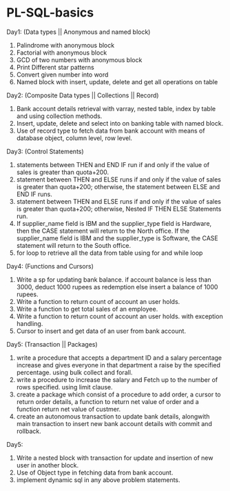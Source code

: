 # PL-SQL-basics

Day1: (Data types || Anonymous and named block)
  1. Palindrome with anonymous block
  2. Factorial with anonymous block
  3. GCD of two numbers with anonymous block
  4. Print Different star patterns
  5. Convert given number into word
  6. Named block with insert, update, delete and get all operations on table
  
Day2: (Composite Data types || Collections || Record)
  1. Bank account details retrieval with varray, nested table, index by table and using collection methods.
  2. Insert, update, delete and select into on banking table with named block.
  3. Use of record type to fetch data from bank account with means of database object, column level, row level.
  
Day3: (Control Statements)
  1. statements between THEN and END IF run if and only if the value of sales is greater than quota+200.
  2. statement between THEN and ELSE runs if and only if the value of sales is greater than quota+200; otherwise, the statement between ELSE and END IF runs.
  3. statement between THEN and ELSE runs if and only if the value of sales is greater than quota+200; otherwise, Nested IF THEN ELSE Statements run.
  4. If supplier_name field is IBM and the supplier_type field is Hardware, then the CASE statement will return to the North office.
     If the supplier_name field is IBM and the supplier_type is Software, the CASE statement will return to the South office.
  5. for loop to retrieve all the data from table using for and while loop

Day4: (Functions and Cursors)
  1. Write a sp for updating bank balance. if account balance is less than 3000, deduct 1000 rupees as redemption else  insert a balance of 1000 rupees.
  2. Write a function to return count of account an user holds.
  3. Write a function to get total sales of an employee.
  4. Write a function to return count of account an user holds. with exception handling.
  5. Cursor to insert and get data of an user from bank account.

Day5: (Transaction || Packages)
  1. write a procedure that accepts a department ID and a salary percentage increase and gives everyone in that department a raise by the specified            percentage. using bulk collect and forall.
  2. write a procedure to increase the salary and Fetch up to the number of rows specified. using limit clause.
  3. create a package which consist of a procedure to add order, a cursor to return order details, a function to return net value of order and a function      return net value of custmer.
  4. create an autonomous transaction to update bank details, alongwith main transaction to insert new bank account details with commit and rollback.
  
Day5:
  1. Write a nested block with transaction for update and insertion of new user in another block.
  2. Use of Object type in fetching data from bank account.
  3. implement dynamic sql in any above problem statements.
